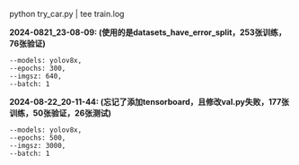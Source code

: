 python try_car.py | tee train.log


**2024-0821_23-08-09: (使用的是datasets_have_error_split，253张训练，76张验证)**
    
    --models: yolov8x, 
    --epochs: 300,
    --imgsz: 640,
    --batch: 1


**2024-08-22_20-11-44: (忘记了添加tensorboard，且修改val.py失败，177张训练，50张验证，26张测试)**

    --models: yolov8x,
    --epochs: 500,
    --imgsz: 3000,
    --batch: 1


